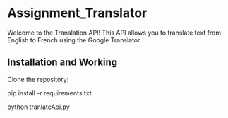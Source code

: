 # Assignment_Translator

Welcome to the Translation API! This API allows you to translate text from English to French using the Google Translator.

## Installation and Working
Clone the repository:

pip install -r requirements.txt

python tranlateApi.py
